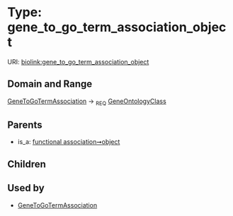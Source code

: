 
# Type: gene_to_go_term_association_object




URI: [biolink:gene_to_go_term_association_object](https://w3id.org/biolink/vocab/gene_to_go_term_association_object)


## Domain and Range

[GeneToGoTermAssociation](GeneToGoTermAssociation.md) ->  <sub>REQ</sub> [GeneOntologyClass](GeneOntologyClass.md)

## Parents

 *  is_a: [functional association➞object](functional_association_object.md)

## Children


## Used by

 * [GeneToGoTermAssociation](GeneToGoTermAssociation.md)
